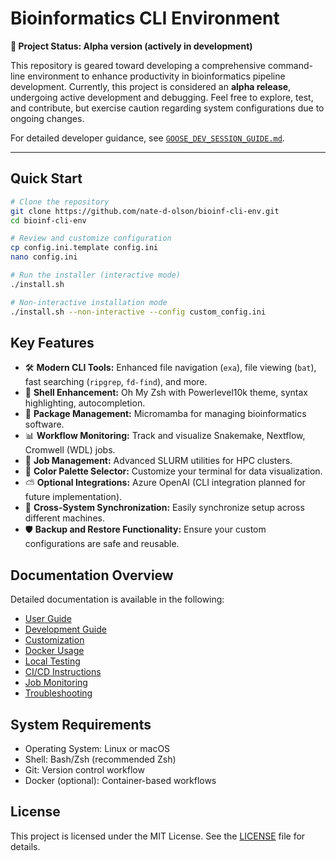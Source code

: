 # Bioinformatics CLI Environment

**🚧 Project Status: Alpha version (actively in development)**

This repository is geared toward developing a comprehensive command-line environment to enhance productivity in bioinformatics pipeline development. Currently, this project is considered an **alpha release**, undergoing active development and debugging. Feel free to explore, test, and contribute, but exercise caution regarding system configurations due to ongoing changes.

For detailed developer guidance, see [`GOOSE_DEV_SESSION_GUIDE.md`](GOOSE_DEV_SESSION_GUIDE.md).

---

## Quick Start

```bash
# Clone the repository
git clone https://github.com/nate-d-olson/bioinf-cli-env.git
cd bioinf-cli-env

# Review and customize configuration
cp config.ini.template config.ini
nano config.ini

# Run the installer (interactive mode)
./install.sh

# Non-interactive installation mode
./install.sh --non-interactive --config custom_config.ini
```

## Key Features

- 🛠 **Modern CLI Tools:** Enhanced file navigation (`exa`), file viewing (`bat`), fast searching (`ripgrep`, `fd-find`), and more.
- 🎨 **Shell Enhancement:** Oh My Zsh with Powerlevel10k theme, syntax highlighting, autocompletion.
- 🌿 **Package Management:** Micromamba for managing bioinformatics software.
- 📊 **Workflow Monitoring:** Track and visualize Snakemake, Nextflow, Cromwell (WDL) jobs.
- 🚦 **Job Management:** Advanced SLURM utilities for HPC clusters.
- 🎨 **Color Palette Selector:** Customize your terminal for data visualization.
- ⛅ **Optional Integrations:** Azure OpenAI (CLI integration planned for future implementation).
- 🔄 **Cross-System Synchronization:** Easily synchronize setup across different machines.
- 🛡 **Backup and Restore Functionality:** Ensure your custom configurations are safe and reusable.

## Documentation Overview

Detailed documentation is available in the following:

- [User Guide](docs/USER_GUIDE.md)
- [Development Guide](docs/DEVELOPER_GUIDE.md)
- [Customization](docs/CUSTOMIZATION.md)
- [Docker Usage](docs/DOCKER.md)
- [Local Testing](docs/LOCAL_TESTING.md)
- [CI/CD Instructions](docs/CI_CD.md)
- [Job Monitoring](docs/JOB_MONITORING.md)
- [Troubleshooting](docs/TROUBLESHOOTING.md)

## System Requirements

- Operating System: Linux or macOS
- Shell: Bash/Zsh (recommended Zsh)
- Git: Version control workflow
- Docker (optional): Container-based workflows

## License

This project is licensed under the MIT License. See the [LICENSE](LICENSE) file for details.